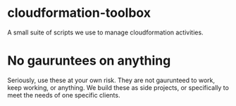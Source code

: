 # cloudformation-toolbox

A small suite of scripts we use to manage cloudformation activities.

# No gauruntees on anything

Seriously, use these at your own risk. They are not gaurunteed to work, keep working, or anything. We build these as side projects, or specifically to meet the needs of one specific clients.
